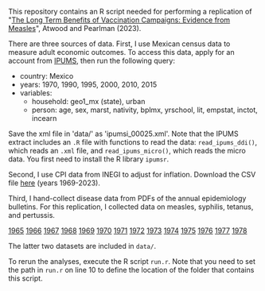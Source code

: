 This repository contains an R script needed for performing a replication of "[The Long Term Benefits of Vaccination Campaigns: Evidence from Measles](https://web.archive.org/web/20230502002136/https://www.haverford.edu/sites/default/files/Department/Economics/econ-colloquium-Measles_Mexico_Feb2023.pdf)", Atwood and Pearlman (2023).

There are three sources of data.
First, I use Mexican census data to measure adult economic outcomes.
To access this data, apply for an account from [IPUMS](https://international.ipums.org/international/), then run the following query:
- country: Mexico
- years: 1970, 1990, 1995, 2000, 2010, 2015
- variables:
    - household: geo1_mx (state), urban
    - person: age, sex, marst, nativity, bplmx, yrschool, lit, empstat, inctot, incearn

Save the xml file in 'data/' as 'ipumsi_00025.xml'.
Note that the IPUMS extract includes an `.R` file with functions to read the data: `read_ipums_ddi()`, which reads an `.xml` file, and `read_ipums_micro()`, which reads the micro data. 
You first need to install the R library `ipumsr`.

Second, I use CPI data from INEGI to adjust for inflation. Download the CSV file [here](https://web.archive.org/web/20230502002120/https://www.inegi.org.mx/app/tabulados/default.aspx?nc=ca55_2018&idrt=137&opc=t) (years 1969-2023).

Third, I hand-collect disease data from PDFs of the annual epidemiology bulletins. For this replication, I collected data on measles, syphilis, tetanus, and pertussis.

[1965](https://web.archive.org/web/20230501235756/https://saludpublica.mx/index.php/spm/article/view/3720/3604)
[1966](https://web.archive.org/web/20230501235741/https://saludpublica.mx/index.php/spm/article/view/3497/3382)
[1967](https://web.archive.org/web/20230501235510/https://saludpublica.mx/index.php/spm/article/view/3061/2947)
[1968](https://web.archive.org/web/20230501235706/https://saludpublica.mx/index.php/spm/article/view/2849/2736)
[1969](https://web.archive.org/web/20230501235652/https://saludpublica.mx/index.php/spm/article/view/2236/2126)
[1970](https://web.archive.org/web/20230501235427/https://saludpublica.mx/index.php/spm/article/view/2025/1915)
[1971](https://web.archive.org/web/20230501235419/https://saludpublica.mx/index.php/spm/article/view/1817/1781)
[1972](https://web.archive.org/web/20230501235408/https://saludpublica.mx/index.php/spm/article/view/1649/1632)
[1973](https://web.archive.org/web/20230501235317/https://saludpublica.mx/index.php/spm/article/view/1505/1488)
[1974](https://web.archive.org/web/20230501235305/https://saludpublica.mx/index.php/spm/article/view/1363/1347)
[1975](https://web.archive.org/web/20230501235251/https://saludpublica.mx/index.php/spm/article/view/1234/1219)
[1976](https://web.archive.org/web/20230501234755/https://saludpublica.mx/index.php/spm/article/view/1126/1111)
[1977](https://web.archive.org/web/20230501234734/https://saludpublica.mx/index.php/spm/article/view/994/980)
[1978](https://web.archive.org/web/20230501234823/https://saludpublica.mx/index.php/spm/article/view/899/885)

The latter two datasets are included in `data/`.

To rerun the analyses, execute the R script `run.r`. Note that you need to set the path in `run.r` on line 10 to define the location of the folder that contains this script.